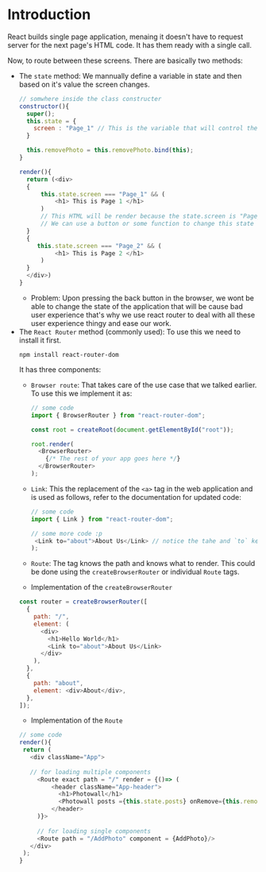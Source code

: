 # Introduction

React builds single page application, menaing it doesn't have to request server for the next page's HTML code. 
It has them ready with a single call. 

Now, to route between these screens. There are basically two methods: 

- The `state` method: We mannually define a variable in state and then based on it's value the screen changes. 
  ```js
  // somwhere inside the class constructer 
  constructor(){
    super();
    this.state = {
      screen : "Page_1" // This is the variable that will control the displayed page 
    }

    this.removePhoto = this.removePhoto.bind(this);
  }
  
  render(){
    return (<div>
    {
        this.state.screen === "Page_1" && (
            <h1> This is Page 1 </h1>
        ) 
        // This HTML will be render because the state.screen is "Page_1"
        // We can use a button or some function to change this state value
    }
    {
       this.state.screen === "Page_2" && (
            <h1> This is Page 2 </h1>
        ) 
    }
    </div>)
  }
  ```
  - Problem: Upon pressing the back button in the browser, we wont be able to change the state of the application that will be 
  cause bad user experience that's why we use react router to deal with all these user experience thingy and ease our work. 
- The `React Router` method (commonly used): To use this we need to install it first. 
  ```shell
  npm install react-router-dom
  ```
  It has three components:
  - `Browser route`: That takes care of the use case that we talked earlier. To use this we implement it as:
    ```js
    // some code 
    import { BrowserRouter } from "react-router-dom";
    
    const root = createRoot(document.getElementById("root"));

    root.render(
      <BrowserRouter>
        {/* The rest of your app goes here */}
      </BrowserRouter>
    );
    ```
  - `Link`: This the replacement of the `<a>` tag in the web application and is used as follows, refer to the documentation for updated code:
    ```js
    // some code 
    import { Link } from "react-router-dom";
    
    // some more code :p 
     <Link to="about">About Us</Link> // notice the tahe and `to` keyword
    );
    ```
    
  - `Route`: The tag knows the path and knows what to render. This could be done using the `createBrowserRouter` or individual `Route` tags.
   - Implementation of the `createBrowserRouter`
    ```js
    const router = createBrowserRouter([
      {
        path: "/",
        element: (
          <div>
            <h1>Hello World</h1>
            <Link to="about">About Us</Link>
          </div>
        ),
      },
      {
        path: "about",
        element: <div>About</div>,
      },
    ]);
    ```
   - Implementation of the `Route`
   ```js
   // some code 
   render(){
    return (
      <div className="App">
      
      // for loading multiple components 
        <Route exact path = "/" render = {()=> (
            <header className="App-header">
              <h1>Photowall</h1>
              <Photowall posts ={this.state.posts} onRemove={this.removePhoto}/>
            </header>
        )}>
        
        // for loading single components 
        <Route path = "/AddPhoto" component = {AddPhoto}/>
      </div>
    );
  }
   ```
   
   
